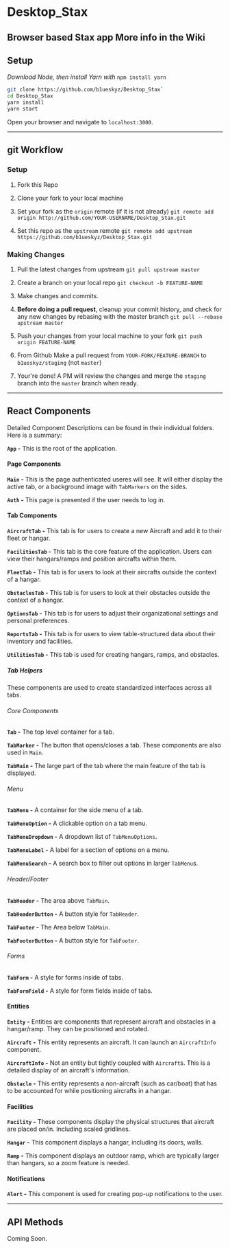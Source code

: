 # Desktop_Stax
Browser based Stax app
More info in the Wiki
---

## Setup

_Download Node, then install Yarn with_ `npm install yarn`

```bash
git clone https://github.com/b1ueskyz/Desktop_Stax`
cd Desktop_Stax
yarn install
yarn start
```

Open your browser and navigate to `localhost:3000`.

---

## git Workflow

### Setup

1. Fork this Repo

2. Clone your fork to your local machine

3. Set your fork as the `origin` remote (if it is not already)
`git remote add origin http://github.com/YOUR-USERNAME/Desktop_Stax.git`

4. Set this repo as the `upstream` remote
`git remote add upstream https://github.com/b1ueskyz/Desktop_Stax.git`

### Making Changes

1. Pull the latest changes from upstream
`git pull upstream master`

2. Create a branch on your local repo
`git checkout -b FEATURE-NAME`

3. Make changes and commits.

4. **Before doing a pull request**, cleanup your commit history, and check for any new changes by rebasing with the master branch `git pull --rebase upstream master`

5. Push your changes from your local machine to your fork `git push origin FEATURE-NAME`

6. From Github Make a pull request from `YOUR-FORK/FEATURE-BRANCH` to `b1ueskyz/staging` (not `master`)

7. Your're done! A PM will review the changes and merge the `staging` branch into the `master` branch when ready.

---

## React Components

Detailed Component Descriptions can be found in their individual folders. Here is a summary:

**`App` -** This is the root of the application.

#### Page Components

**`Main` -** This is the page authenticated useres will see. It will either display the active tab, or a background image with `TabMarkers` on the sides.

**`Auth` -** This page is presented if the user needs to log in.

#### Tab Components

**`AircraftTab` -** This tab is for users to create a new Aircraft and add it to their fleet or hangar.

**`FacilitiesTab` -** This tab is the core feature of the application. Users can view their hangars/ramps and position aircrafts within them.

**`FleetTab` -** This tab is for users to look at their aircrafts outside the context of a hangar.

**`ObstaclesTab` -** This tab is for users to look at their obstacles outside the context of a hangar.

**`OptionsTab` -** This tab is for users to adjust their organizational settings and personal preferences.

**`ReportsTab` -** This tab is for users to view table-structured data about their inventory and facilities.

**`UtilitiesTab` -** This tab is used for creating hangars, ramps, and obstacles.

##### Tab Helpers

These components are used to create standardized interfaces across all tabs.

###### Core Components

**`Tab` -** The top level container for a tab.

**`TabMarker` -** The button that opens/closes a tab. These components are also used in `Main`.

**`TabMain` -** The large part of the tab where the main feature of the tab is displayed.

###### Menu

**`TabMenu` -** A container for the side menu of a tab.

**`TabMenuOption` -** A clickable option on a tab menu.

**`TabMenuDropdown` -** A dropdown list of `TabMenuOptions`.

**`TabMenuLabel` -** A label for a section of options on a menu.

**`TabMenuSearch` -** A search box to filter out options in larger `TabMenu`s.

###### Header/Footer

**`TabHeader` -** The area above `TabMain`.

**`TabHeaderButton` -** A button style for `TabHeader`.

**`TabFooter` -** The Area below `TabMain`.

**`TabFooterButton` -** A button style for `TabFooter`.

###### Forms

**`TabForm` -** A style for forms inside of tabs.

**`TabFormField` -** A style for form fields inside of tabs.

#### Entities

**`Entity` -** Entities are components that represent aircraft and obstacles in a hangar/ramp. They can be positioned and rotated.

**`Aircraft` -** This entity represents an aircraft. It can launch an `AircraftInfo` component.

**`AircraftInfo` -** Not an entity but tightly coupled with `Aircraft`s. This is a detailed display of an aircraft's information.

**`Obstacle` -** This entity represents a non-aircraft (such as car/boat) that has to be accounted for while positioning aircrafts in a hangar.

#### Facilities

**`Facility` -** These components display the physical structures that aircraft are placed on/in. Including scaled gridlines.

**`Hangar` -** This component displays a hangar, including its doors, walls.

**`Ramp` -** This component displays an outdoor ramp, which are typically larger than hangars, so a zoom feature is needed.

#### Notifications

**`Alert` -** This component is used for creating pop-up notifications to the user.

---

## API Methods

Coming Soon.
